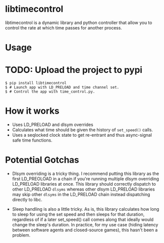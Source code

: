 # libtimecontrol

libtimecontrol is a dynamic library and python controller that allow you to control
the rate at which time passes for another process.

# Usage

# TODO: Upload the project to pypi
```
$ pip install libtimecontrol 
$ # Launch app with LD_PRELOAD and time channel set.
$ # Control the app with time_control.py.
```

# How it works

- Uses LD_PRELOAD and dlsym overrides
- Calculates what time should be given the history of `set_speed()` calls.
- Uses a seqlocked clock state to get re-entrant and thus async-signal safe time
functions.


# Potential Gotchas

- Dlsym overriding is a tricky thing. I recommend putting this library as the first
LD_PREOLOAD in a chain if you're running multiple dlsym overriding LD_PRELOAD libraries
at once. This library should correctly dispatch to other LD_PRELOAD `dlsyms` whereas
other dlsym LD_PRELOAD libraries may skip other `dlsyms` in the LD_PRELOAD chain instead
dispatching directly to libc.

- Sleep handling is also a little tricky. As is, this library calculates how long
to sleep for using the set speed and then sleeps for that duration, regardless of if
a later set_speed() call comes along that ideally would change the sleep's duration.
In practice, for my use case (hiding latency between software agents and closed-source
games), this hasn't been a problem.

